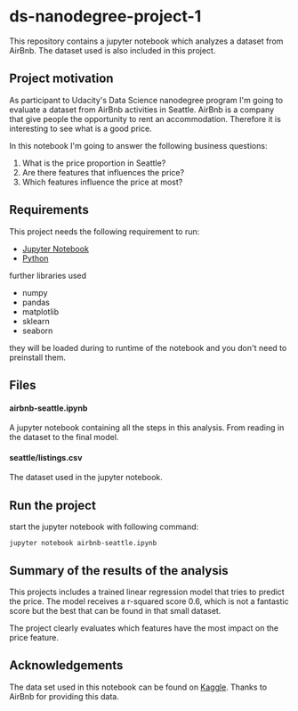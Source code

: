 # ds-nanodegree-project-1

This repository contains a jupyter notebook which analyzes a dataset from AirBnb. The dataset used is also included in this project.

## Project motivation

As participant to Udacity's Data Science nanodegree program I'm going to evaluate a dataset from AirBnb activities in Seattle. AirBnb is a company that give people the opportunity to rent an accommodation. Therefore it is interesting to see what is a good price.

In this notebook I'm going to answer the following business questions:

1. What is the price proportion in Seattle?
2. Are there features that influences the price?
3. Which features influence the price at most?


## Requirements

This project needs the following requirement to run:

 - [Jupyter Notebook](https://jupyter.org/) 
 - [Python](https://www.python.org/)

further libraries used
 - numpy
 - pandas
 - matplotlib
 - sklearn
 - seaborn

they will be loaded during to runtime of the notebook and you don't need to preinstall them.


## Files

#### airbnb-seattle.ipynb

A jupyter notebook containing all the steps in this analysis. From reading in the dataset to the final model.

#### seattle/listings.csv

The dataset used in the jupyter notebook.

## Run the project

start the jupyter notebook with following command:
```
jupyter notebook airbnb-seattle.ipynb

```

## Summary of the results of the analysis

This projects includes a trained linear regression model that tries to predict the price. The model receives a r-squared score 0.6, which is not a fantastic score but the best that can be found in that small dataset.

The project clearly evaluates which features have the most impact on the price feature.


## Acknowledgements

The data set used in this notebook can be found on [Kaggle](https://www.kaggle.com/airbnb/seattle/data). Thanks to AirBnb for providing this data.
